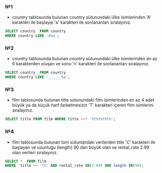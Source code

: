 ### №1
- country tablosunda bulunan country sütunundaki ülke isimlerinden 'A' karakteri ile başlayıp 'a' karakteri ile sonlananları sıralayınız.
~~~~sql 
SELECT country  FROM country
WHERE country LIKE 'A%a';
~~~~


### №2
- country tablosunda bulunan country sütunundaki ülke isimlerinden en az 6 karakterden oluşan ve sonu 'n' karakteri ile sonlananları sıralayınız.
~~~~sql 
SELECT country  FROM country
WHERE country LIKE '______%a';
~~~~

### №3
- film tablosunda bulunan title sütunundaki film isimlerinden en az 4 adet büyük ya da küçük harf farketmesizin 'T' karakteri içeren film isimlerini sıralayınız.
~~~~sql 
SELECT title FROM film WHERE title ~~* '%t%t%t%t%';
~~~~

### №4
- film tablosunda bulunan tüm sütunlardaki verilerden title 'C' karakteri ile başlayan ve uzunluğu (length) 90 dan büyük olan ve rental_rate 2.99 olan verileri sıralayınız.
~~~~sql 
SELECT *  FROM film
WHERE  title ~~ 'C%' AND rental_rate IN(2.99) AND length IN(90);
~~~~
